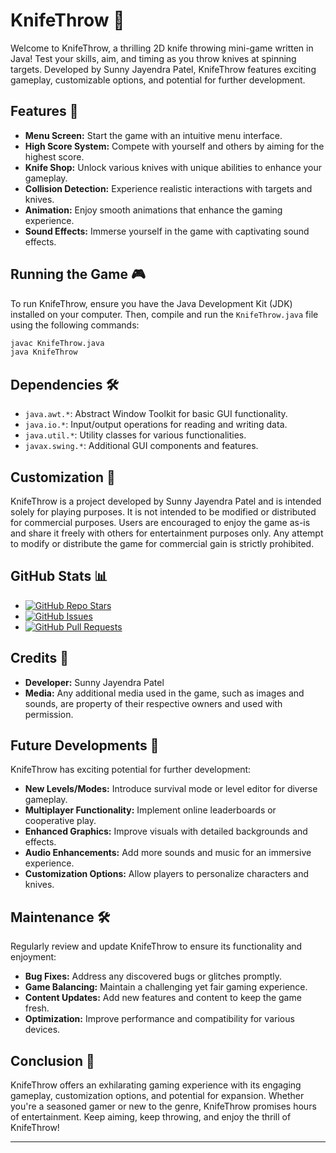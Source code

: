 # KnifeThrow 🎯

Welcome to KnifeThrow, a thrilling 2D knife throwing mini-game written in Java! Test your skills, aim, and timing as you throw knives at spinning targets. Developed by Sunny Jayendra Patel, KnifeThrow features exciting gameplay, customizable options, and potential for further development.


## Features 🚀
- **Menu Screen:** Start the game with an intuitive menu interface.
- **High Score System:** Compete with yourself and others by aiming for the highest score.
- **Knife Shop:** Unlock various knives with unique abilities to enhance your gameplay.
- **Collision Detection:** Experience realistic interactions with targets and knives.
- **Animation:** Enjoy smooth animations that enhance the gaming experience.
- **Sound Effects:** Immerse yourself in the game with captivating sound effects.

## Running the Game 🎮
To run KnifeThrow, ensure you have the Java Development Kit (JDK) installed on your computer. Then, compile and run the `KnifeThrow.java` file using the following commands:

```bash
javac KnifeThrow.java
java KnifeThrow
```
## Dependencies 🛠️
- `java.awt.*`: Abstract Window Toolkit for basic GUI functionality.
- `java.io.*`: Input/output operations for reading and writing data.
- `java.util.*`: Utility classes for various functionalities.
- `javax.swing.*`: Additional GUI components and features.

## Customization 🎨
KnifeThrow is a project developed by Sunny Jayendra Patel and is intended solely for playing purposes. It is not intended to be modified or distributed for commercial purposes. Users are encouraged to enjoy the game as-is and share it freely with others for entertainment purposes only. Any attempt to modify or distribute the game for commercial gain is strictly prohibited.

## GitHub Stats 📊
- [![GitHub Repo Stars](https://img.shields.io/github/stars/sunnypatell/KnifeThrow?style=social)](https://github.com/sunnypatell/KnifeThrow/stargazers)
- [![GitHub Issues](https://img.shields.io/github/issues/sunnypatell/KnifeThrow)](https://github.com/sunnypatell/KnifeThrow/issues)
- [![GitHub Pull Requests](https://img.shields.io/github/issues-pr/sunnypatell/KnifeThrow)](https://github.com/sunnypatell/KnifeThrow/pulls)

## Credits 🙌
- **Developer:** Sunny Jayendra Patel
- **Media:** Any additional media used in the game, such as images and sounds, are property of their respective owners and used with permission.

## Future Developments 🚧
KnifeThrow has exciting potential for further development:
- **New Levels/Modes:** Introduce survival mode or level editor for diverse gameplay.
- **Multiplayer Functionality:** Implement online leaderboards or cooperative play.
- **Enhanced Graphics:** Improve visuals with detailed backgrounds and effects.
- **Audio Enhancements:** Add more sounds and music for an immersive experience.
- **Customization Options:** Allow players to personalize characters and knives.

## Maintenance 🛠️
Regularly review and update KnifeThrow to ensure its functionality and enjoyment:
- **Bug Fixes:** Address any discovered bugs or glitches promptly.
- **Game Balancing:** Maintain a challenging yet fair gaming experience.
- **Content Updates:** Add new features and content to keep the game fresh.
- **Optimization:** Improve performance and compatibility for various devices.

## Conclusion 🎉
KnifeThrow offers an exhilarating gaming experience with its engaging gameplay, customization options, and potential for expansion. Whether you're a seasoned gamer or new to the genre, KnifeThrow promises hours of entertainment. Keep aiming, keep throwing, and enjoy the thrill of KnifeThrow!

---
